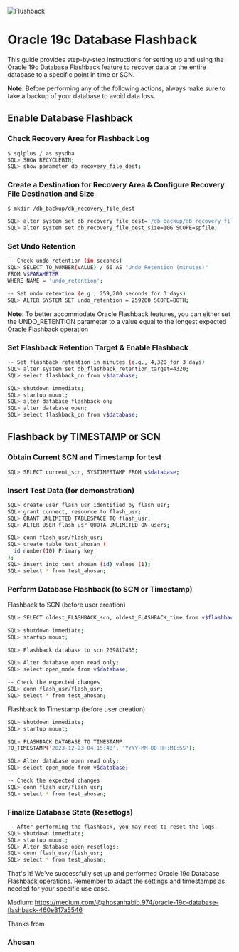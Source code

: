 ![Flushback](https://github.com/MdAhosanHabib/DatabaseFlashback_19c/assets/43145662/20ff2cf9-d892-4a6e-99ea-4d8ae3bd06f1)

# Oracle 19c Database Flashback

This guide provides step-by-step instructions for setting up and using the Oracle 19c Database Flashback feature to recover data or the entire database to a specific point in time or SCN.

**Note**: Before performing any of the following actions, always make sure to take a backup of your database to avoid data loss.

## Enable Database Flashback

### Check Recovery Area for Flashback Log
```bash
$ sqlplus / as sysdba
SQL> SHOW RECYCLEBIN;
SQL> show parameter db_recovery_file_dest;
```

### Create a Destination for Recovery Area & Configure Recovery File Destination and Size
```bash
$ mkdir /db_backup/db_recovery_file_dest

SQL> alter system set db_recovery_file_dest='/db_backup/db_recovery_file_dest' SCOPE=spfile;
SQL> alter system set db_recovery_file_dest_size=10G SCOPE=spfile;
```

### Set Undo Retention
```bash
-- Check undo retention (in seconds)
SQL> SELECT TO_NUMBER(VALUE) / 60 AS "Undo Retention (minutes)"
FROM V$PARAMETER
WHERE NAME = 'undo_retention';

-- Set undo retention (e.g., 259,200 seconds for 3 days)
SQL> ALTER SYSTEM SET undo_retention = 259200 SCOPE=BOTH;
```
**Note**: To better accommodate Oracle Flashback features, you can either set the UNDO_RETENTION parameter to a value 
equal to the longest expected Oracle Flashback operation

### Set Flashback Retention Target & Enable Flashback
```bash
-- Set flashback retention in minutes (e.g., 4,320 for 3 days)
SQL> alter system set db_flashback_retention_target=4320;
SQL> select flashback_on from v$database;

SQL> shutdown immediate;
SQL> startup mount;
SQL> alter database flashback on;
SQL> alter database open;
SQL> select flashback_on from v$database;
```

## Flashback by TIMESTAMP or SCN

### Obtain Current SCN and Timestamp for test
```bash
SQL> SELECT current_scn, SYSTIMESTAMP FROM v$database;
```

### Insert Test Data (for demonstration)
```bash
SQL> create user flash_usr identified by flash_usr;
SQL> grant connect, resource to flash_usr;
SQL> GRANT UNLIMITED TABLESPACE TO flash_usr;
SQL> ALTER USER flash_usr QUOTA UNLIMITED ON users;

SQL> conn flash_usr/flash_usr;
SQL> create table test_ahosan (
  id number(10) Primary key
);
SQL> insert into test_ahosan (id) values (1);
SQL> select * from test_ahosan;
```

### Perform Database Flashback (to SCN or Timestamp)

Flashback to SCN (before user creation)
```bash
SQL> SELECT oldest_FLASHBACK_scn, oldest_FLASHBACK_time from v$flashback_database_log;

SQL> shutdown immediate;
SQL> startup mount;

SQL> Flashback database to scn 209817435;

SQL> Alter database open read only;
SQL> select open_mode from v$database;

-- Check the expected changes
SQL> conn flash_usr/flash_usr;
SQL> select * from test_ahosan;
```

Flashback to Timestamp (before user creation)
```bash
SQL> shutdown immediate;
SQL> startup mount;

SQL> FLASHBACK DATABASE TO TIMESTAMP
TO_TIMESTAMP('2023-12-23 04:15:40', 'YYYY-MM-DD HH:MI:SS');

SQL> Alter database open read only;
SQL> select open_mode from v$database;

-- Check the expected changes
SQL> conn flash_usr/flash_usr;
SQL> select * from test_ahosan;
```

### Finalize Database State (Resetlogs)
```bash
-- After performing the flashback, you may need to reset the logs.
SQL> shutdown immediate;
SQL> startup mount;
SQL> Alter database open resetlogs;
SQL> conn flash_usr/flash_usr;
SQL> select * from test_ahosan;
```

That's it! We've successfully set up and performed Oracle 19c Database Flashback operations. 
Remember to adapt the settings and timestamps as needed for your specific use case.

Medium: https://medium.com/@ahosanhabib.974/oracle-19c-database-flashback-460e817a5546

Thanks from 
### Ahosan

